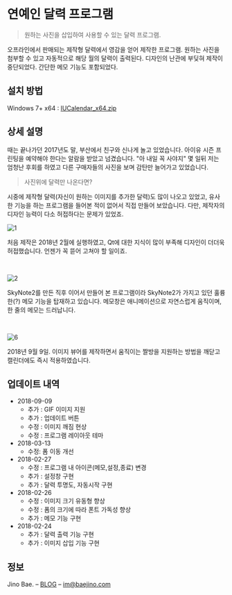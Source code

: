 # 연예인 달력 프로그램
> 원하는 사진을 삽입하여 사용할 수 있는 달력 프로그램.

오프라인에서 판매되는 제작형 달력에서 영감을 얻어 제작한 프로그램. 원하는 사진을 첨부할 수 있고 자동적으로 해당 월의 달력이 출력된다. 디자인의 난관에 부딪혀 제작이 중단되었다. 간단한 메모 기능도 포함되었다.

## 설치 방법

Windows 7+ x64 : [IUCalendar_x64.zip](https://www.dropbox.com/sh/acxa647t1bazap6/AAAv0A-GPzLyeaotKFCuM7tHa?dl=1)

## 상세 설명

때는 끝나가던 2017년도 말, 부산에서 친구와 신나게 놀고 있었습니다. 아이유 시즌 프린팅을 예약해야 한다는 알람을 받았고 넘겼습니다. "아 내일 꼭 사야지" 몇 일뒤 저는 엄청난 후회를 하였고 다른 구매자들의 사진을 보며 감탄만 늘어가고 있었습니다.

> 사진위에 달력만 나온다면?

시중에 제작형 달력(자신이 원하는 이미지를 추가한 달력)도 많이 나오고 있었고, 유사한 기능을 하는 프로그램을 들어본 적이 없어서 직접 만들어 보았습니다. 다만, 제작자의 디자인 능력이 다소 허접하다는 문제가 있었죠.

![1](https://user-images.githubusercontent.com/35596687/48127322-c87f7b80-e2c6-11e8-9306-407f248eb00f.png)

처음 제작은 2018년 2월에 실행하였고, Qt에 대한 지식이 많이 부족해 디자인이 더더욱 허접했습니다. 언젠가 꼭 뜯어 고쳐야 할 일이죠.

<br/>

![2](https://user-images.githubusercontent.com/35596687/48127323-c87f7b80-e2c6-11e8-95d2-ed7d26bcea40.png)

SkyNote2를 만든 직후 이어서 만들어 본 프로그램이라 SkyNote2가 가지고 있던 훌륭한(?) 메모 기능을 탑재하고 있습니다. 메모창은 애니메이션으로 자연스럽게 움직이며, 한 줄의 메모는 드러납니다.

<br/>

![6](https://user-images.githubusercontent.com/35596687/48127329-c9181200-e2c6-11e8-860d-aecbcc1f4c05.gif)

2018년 9월 9일. 이미지 뷰어를 제작하면서 움직이는 짤방을 지원하는 방법을 깨닫고 캘린더에도 즉시 적용하였습니다.

## 업데이트 내역

* 2018-09-09
   * 추가 : GIF 이미지 지원
   * 추가 : 업데이트 버튼
   * 수정 : 이미지 깨짐 현상
   * 수정 : 프로그램 레이아웃 테마
* 2018-03-13
    * 수정: 폼 이동 개선
* 2018-02-27
    * 수정 : 프로그램 내 아이콘(메모,설정,종료) 변경
    * 추가 : 설정창 구현
    * 추가 : 달력 투명도, 자동시작 구현
* 2018-02-26
    * 수정 : 이미지 크기 유동형 향상
    * 수정 : 폼의 크기에 따라 폰트 가독성 향상
    * 추가 : 메모 기능 구현
* 2018-02-24
    * 추가 : 달력 출력 기능 구현
    * 추가 : 이미지 삽입 기능 구현
    
## 정보

Jino Bae. – [BLOG](https://baejino.com) – im@baejino.com